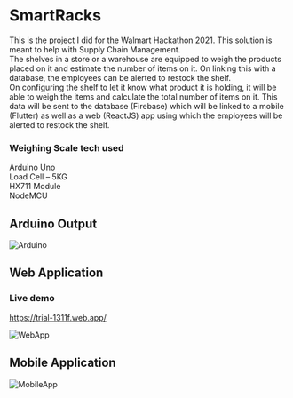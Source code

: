 # SmartRacks 
This is the project I did for the Walmart Hackathon 2021. This solution is meant to help with Supply Chain Management. 
<br> The shelves in a store or a warehouse are equipped to weigh the products placed on it and estimate the number of items on it. On linking this with a database, 
the employees can be alerted to restock the shelf.
<br> On configuring the shelf to let it know what product it is holding, it will be able to weigh the items and calculate the total number of items on it. 
This data will be sent to the database (Firebase) which will be linked to a mobile (Flutter) as well as a web (ReactJS) app using which the employees will be alerted to restock the shelf.

### Weighing Scale tech used
Arduino Uno
<br> Load Cell – 5KG
<br> HX711 Module
<br> NodeMCU

## Arduino Output

![Arduino](https://user-images.githubusercontent.com/52789421/113137738-8dd55f80-9242-11eb-9164-d0ee9e35b5f6.png)

## Web Application 

### Live demo
https://trial-1311f.web.app/

![WebApp](https://user-images.githubusercontent.com/52789421/113137543-4cdd4b00-9242-11eb-8f51-16516b456e98.png)

## Mobile Application

![MobileApp](https://user-images.githubusercontent.com/52789421/113137684-7c8c5300-9242-11eb-8e65-3d2483dc1bf4.png)
